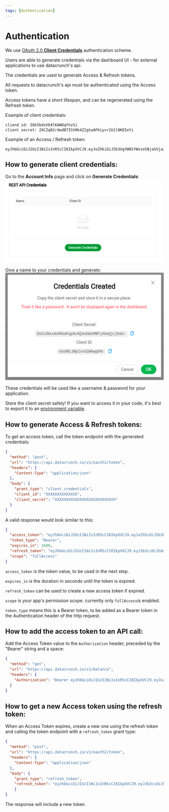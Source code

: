 ```yaml
---
tags: [Authentication]
---
```


# Authentication

We use [OAuth 2.0 **Client Credentials**](https://oauth.net/2/grant-types/client-credentials/) authentication scheme.

Users are able to generate credentials via the dashboard UI - for external applications to use datacrunch's api. 

The credentials are used to generate Access & Refresh tokens. 

All requests to datacrunch's api must be authenticated using the Access token.

Access tokens have a short lifespan, and can be regenerated using the Refresh token.

Example of client credentials:
```
cliend id: Ibk5bdxV64lKAWOqYnvSi
client secret: Z4CZq02rdwdB7ISV0k4Z2gtwAFKiyvr2U1l0KDIeYi
```

Example of an Access / Refresh token:
```
eyJhbGciOiJIUzI1NiIsInR5cCI6IkpXVCJ9.eyJoZXkiOiJ5b3UgYWN1YWxseSBjaGVja2VkIHRoaXM_In0.0RjcdKQ1NJP9gbRyXITE6LFFLwKGzeeshuubnkkfkb8
```


## How to generate client credentials:
Go to the **Account Info** page and click on **Generate Credentials**:
![generate](../../assets/images/Credentials.png)

Give a name to your credentials and generate:
![generate](../../assets/images/Generated.png)

These credentials will be used like a username & password for your application. 

Store the client secret safely! If you want to access it in your code, it's best to export it to an [environment variable](https://en.wikipedia.org/wiki/Environment_variable).

## How to generate Access & Refresh tokens:

To get an access token, call the token endpoint with the generated credentials:
```json http
{
  "method": "post",
  "url": "https://api.datacrunch.io/v1/oauth2/token",
  "headers": {
    "Content-Type": "application/json"
  },
  "body": {
    "grant_type": "client_credentials",
    "client_id": "XXXXXXXXXXXXXX",
    "client_secret": "XXXXXXXXXXXXXXXXXXXXXXXXXXX"
  }
}
```

A valid response would look similar to this:

```json
{
  "access_token": "eyJhbGciOiJIUzI1NiIsInR5cCI6IkpXVCJ9.eyJoZXkiOiJ5b3UgYWN1YWxseSBjaGVja2VkIHRoaXM_In0.0RjcdKQ1NJP9gbRyXITE6LFFLwKGzeeshuubnkkfkb8",
  "token_type": "Bearer",
  "expires_in": 3600,
  "refresh_token": "eyJhbGciOiJIUzI1NiIsInR5cCI6IkpXVCJ9.eyJ3b3ciOiJhbmQgdGhpcyB0b28_In0.AC5gk-o-MOptUgrouEErlhr8WT3Hg_RR6px6A0I7ZEk",
  "scope": "fullAccess"
}

```

`access_token` is the token value, to be used in the next step.

`expires_in` is the duration in seconds until the token is expired.

`refresh_token` can be used to create a new access token if expired.

`scope` is your app's permission scope. currently only `fullAccess`is enabled.

`token_type` means this is a Bearer token, to be added as a Bearer token in the Authentication header of the http request.


## How to add the access token to an API call:

Add the Access Token value to the `Authorization` header, preceded by the "Bearer" string and a space:

```json
{
  "method": "get",
  "url": "https://api.datacrunch.io/v1/balance",
  "headers": {
    "Authorization": "Bearer eyJhbGciOiJIUzI1NiIsInR5cCI6IkpXVCJ9.eyJoZXkiOiJ5b3UgYWN1YWxseSBjaGVja2VkIHRoaXM_In0.0RjcdKQ1NJP9gbRyXITE6LFFLwKGzeeshuubnkkfkb8"
  }
}
```


## How to get a new Access token using the refresh token:

When an Access Token expires, create a new one using the refresh token and calling the token endpoint with a `refresh_token` grant type:

```json http
{
  "method": "post",
  "url": "https://api.datacrunch.io/v1/oauth2/token",
  "headers": {
    "Content-Type": "application/json"
  },
  "body": {
    "grant_type": "refresh_token",
    "refresh_token": "eyJhbGciOiJIUzI1NiIsInR5cCI6IkpXVCJ9.eyJ3b3ciOiJhbmQgdGhpcyB0b28_In0.AC5gk-o-MOptUgrouEErlhr8WT3Hg_RR6px6A0I7ZEk"
    }
}
```

The response will include a new token.